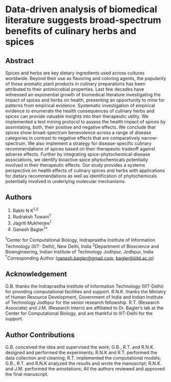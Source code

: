# Data-driven analysis of biomedical literature suggests broad-spectrum benefits of culinary herbs and spices

## Abstract
Spices and herbs are key dietary ingredients used across cultures worldwide. Beyond their use as
flavoring and coloring agents, the popularity of these aromatic plant products in culinary
preparations has been attributed to their antimicrobial properties. Last few decades have witnessed
an exponential growth of biomedical literature investigating the impact of spices and herbs on
health, presenting an opportunity to mine for patterns from empirical evidence. Systematic
investigation of empirical evidence to enumerate the health consequences of culinary herbs and
spices can provide valuable insights into their therapeutic utility. We implemented a text mining
protocol to assess the health impact of spices by assimilating, both, their positive and negative
effects. We conclude that spices show broad-spectrum benevolence across a range of disease
categories in contrast to negative effects that are comparatively narrow-spectrum. We also
implement a strategy for disease-specific culinary recommendations of spices based on their
therapeutic tradeoff against adverse effects. Further by integrating spice-phytochemical-disease
associations, we identify bioactive spice phytochemicals potentially involved in their therapeutic
effects. Our study provides a systems perspective on health effects of culinary spices and herbs
with applications for dietary recommendations as well as identification of phytochemicals
potentially involved in underlying molecular mechanisms.

## Authors
1. Rakhi N K<sup>1,2</sup>
2. Rudraksh Tuwani<sup>1</sup>
3. Jagriti Mukherjee<sup>1</sup>
4. Ganesh Bagler<sup>1*</sup>

<sup>1</sup>Center for Computational Biology, Indraprastha Institute of Information Technology (IIIT-
Delhi), New Delhi, India
<sup>2</sup>Department of Bioscience and Bioengineering, Indian Institute of Technology Jodhpur, Jodhpur,
India  
<sup>*</sup>Corresponding Author (ganesh.bagler@gmail.com, bagler@iiitd.ac.in)

## Acknowledgement
G.B. thanks the Indraprastha Institute of Information Technology (IIIT-Delhi) for providing
computational facilities and support. R.N.K. thanks the Ministry of Human Resource
Development, Government of India and Indian Institute of Technology Jodhpur for the senior
research fellowship. R.T. (Research Associate) and J.M. (Research Intern) are affiliated to Dr.
Bagler’s lab at the Center for Computational Biology, and are thankful to IIIT-Delhi for the
support.

## Author Contributions
G.B. conceived the idea and supervised the work; G.B., R.T. and R.N.K. designed and performed
the experiments; R.N.K and R.T. performed the data collection and cleaning; R.T. implemented
the computational models; G.B., R.T. and R.N.K analyzed the results and wrote the manuscript;
R.N.K. and J.M. performed the annotations; All the authors reviewed and approved the final
manuscript.
